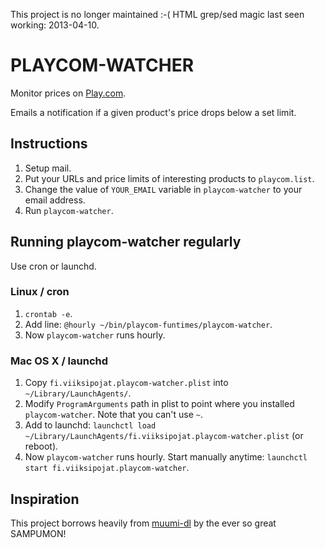 This project is no longer maintained :-( HTML grep/sed magic last seen working: 2013-04-10. 

PLAYCOM-WATCHER
===============

Monitor prices on [Play.com](http://www.play.com).

Emails a notification if a given product's price drops below a set limit. 

## Instructions

1. Setup mail. 
2. Put your URLs and price limits of interesting products to `playcom.list`.
3. Change the value of `YOUR_EMAIL` variable in `playcom-watcher` to your email address.
4. Run `playcom-watcher`.

## Running playcom-watcher regularly

Use cron or launchd.

### Linux / cron

1. `crontab -e`.
2. Add line: `@hourly ~/bin/playcom-funtimes/playcom-watcher`.
3. Now `playcom-watcher` runs hourly.

### Mac OS X / launchd

1. Copy `fi.viiksipojat.playcom-watcher.plist` into `~/Library/LaunchAgents/`.
2. Modify `ProgramArguments` path in plist to point where you installed `playcom-watcher`. Note that you can't use `~`.
3. Add to launchd: `launchctl load ~/Library/LaunchAgents/fi.viiksipojat.playcom-watcher.plist` (or reboot).
4. Now `playcom-watcher` runs hourly. Start manually anytime: `launchctl start fi.viiksipojat.playcom-watcher`.

## Inspiration

This project borrows heavily from [muumi-dl](https://github.com/sampula/muumi-dl) by the ever so great SAMPUMON!